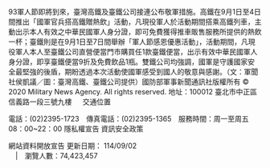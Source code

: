 93軍人節即將到來，臺灣高鐵及臺鐵公司接連公布敬軍措施。高鐵在9月1日至4日間推出「國軍官兵搭高鐵贈熱飲」活動，凡現役軍人於活動期間搭乘高鐵列車，主動出示本人有效之中華民國軍人身分證，即可免費獲得推車販售服務所提供的熱飲一杯；臺鐵則是在9月1日至7日間舉辦「軍人節感恩優惠活動」，活動期間，凡現役軍人本人至臺鐵公司直營便當門市購買任1款臺鐵便當，出示有效中華民國軍人身分證，即享臺鐵便當9折及免費飲品1瓶。雙鐵公司均強調，國軍是守護國家安全最堅強的後盾，期盼透過本次活動使國軍感受到國人的敬意與感謝。（文：軍聞社侯凱議／圖：臺灣高鐵、臺鐵公司提供）國防部軍事新聞通訊社版權所有 © 2020 Military News Agency. All rights reserved.
地址：100012 臺北市中正區信義路一段三號九樓
               
              交通位置

電話：(02)2395-1723 傳真電話：(02)2395-1365 服務時間：周一至周五08：00~22：00
隱私權宣告
資訊安全政策
            
網站資料開放宣告
更新日期：
114/09/02            
             | 瀏覽人數：74,423,457